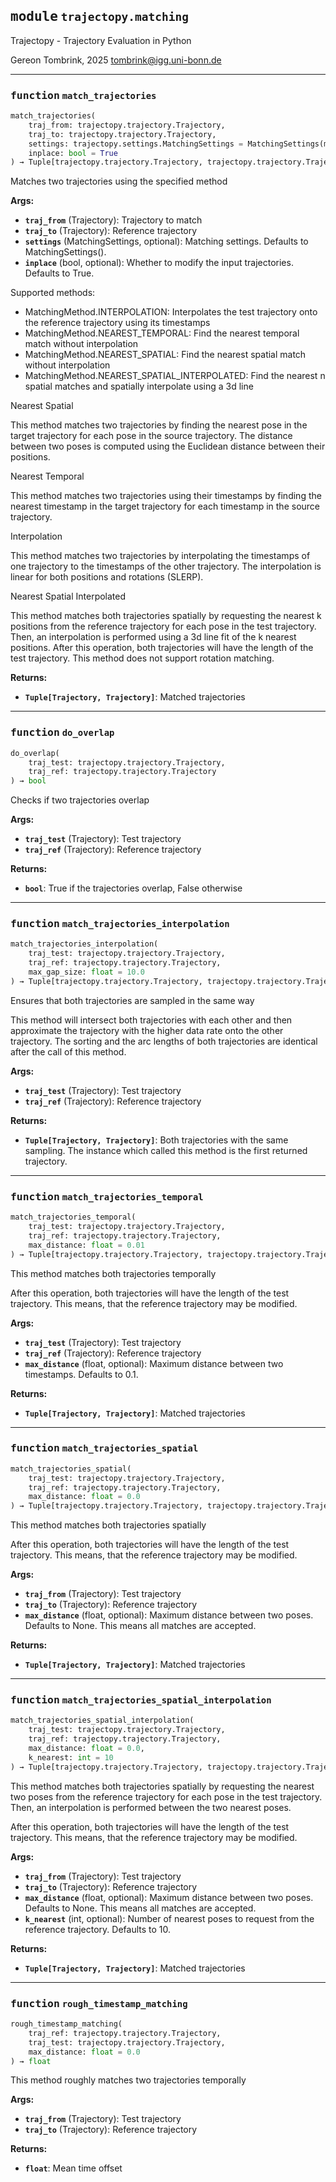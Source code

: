 
## <kbd>module</kbd> `trajectopy.matching`
Trajectopy - Trajectory Evaluation in Python 

Gereon Tombrink, 2025 tombrink@igg.uni-bonn.de 


---

### <kbd>function</kbd> `match_trajectories`

```python
match_trajectories(
    traj_from: trajectopy.trajectory.Trajectory,
    traj_to: trajectopy.trajectory.Trajectory,
    settings: trajectopy.settings.MatchingSettings = MatchingSettings(method=<MatchingMethod.INTERPOLATION: 'interpolation'>, max_time_diff=0.01, max_distance=0.0, max_gap_size=10.0, k_nearest=10),
    inplace: bool = True
) → Tuple[trajectopy.trajectory.Trajectory, trajectopy.trajectory.Trajectory]
```

Matches two trajectories using the specified method 



**Args:**
 
 - <b>`traj_from`</b> (Trajectory):  Trajectory to match 
 - <b>`traj_to`</b> (Trajectory):  Reference trajectory 
 - <b>`settings`</b> (MatchingSettings, optional):  Matching settings. Defaults to MatchingSettings(). 
 - <b>`inplace`</b> (bool, optional):  Whether to modify the input trajectories. Defaults to True. 

Supported methods: 


- MatchingMethod.INTERPOLATION: Interpolates the test trajectory onto the reference trajectory using its timestamps 
- MatchingMethod.NEAREST_TEMPORAL: Find the nearest temporal match without interpolation 
- MatchingMethod.NEAREST_SPATIAL: Find the nearest spatial match without interpolation 
- MatchingMethod.NEAREST_SPATIAL_INTERPOLATED: Find the nearest n spatial matches and spatially interpolate using a 3d line 

Nearest Spatial 

This method matches two trajectories by finding the nearest pose in the target trajectory for each pose in the source trajectory. The distance between two poses is computed using the Euclidean distance between their positions. 

Nearest Temporal 

This method matches two trajectories using their timestamps by finding the nearest timestamp in the target trajectory for each timestamp in the source trajectory. 

Interpolation 

This method matches two trajectories by interpolating the timestamps of one trajectory to the timestamps of the other trajectory. The interpolation is linear for both positions and rotations (SLERP). 

Nearest Spatial Interpolated 

This method matches both trajectories spatially by requesting the nearest k positions from the reference trajectory for each pose in the test trajectory. Then, an interpolation is performed using a 3d line fit of the k nearest positions. After this operation, both trajectories will have the length of the test trajectory. This method does not support rotation matching. 



**Returns:**
 
 - <b>`Tuple[Trajectory, Trajectory]`</b>:  Matched trajectories 


---

### <kbd>function</kbd> `do_overlap`

```python
do_overlap(
    traj_test: trajectopy.trajectory.Trajectory,
    traj_ref: trajectopy.trajectory.Trajectory
) → bool
```

Checks if two trajectories overlap 



**Args:**
 
 - <b>`traj_test`</b> (Trajectory):  Test trajectory 
 - <b>`traj_ref`</b> (Trajectory):  Reference trajectory 



**Returns:**
 
 - <b>`bool`</b>:  True if the trajectories overlap, False otherwise 


---

### <kbd>function</kbd> `match_trajectories_interpolation`

```python
match_trajectories_interpolation(
    traj_test: trajectopy.trajectory.Trajectory,
    traj_ref: trajectopy.trajectory.Trajectory,
    max_gap_size: float = 10.0
) → Tuple[trajectopy.trajectory.Trajectory, trajectopy.trajectory.Trajectory]
```

Ensures that both trajectories are sampled in the same way 

This method will intersect both trajectories with each other and then approximate the trajectory with the higher data rate onto the other trajectory. The sorting and the arc lengths of both trajectories are identical after the call of this method. 



**Args:**
 
 - <b>`traj_test`</b> (Trajectory):  Test trajectory 
 - <b>`traj_ref`</b> (Trajectory):  Reference trajectory 



**Returns:**
 
 - <b>`Tuple[Trajectory, Trajectory]`</b>:  Both trajectories with the  same sampling. The instance  which called this method is  the first returned trajectory. 


---

### <kbd>function</kbd> `match_trajectories_temporal`

```python
match_trajectories_temporal(
    traj_test: trajectopy.trajectory.Trajectory,
    traj_ref: trajectopy.trajectory.Trajectory,
    max_distance: float = 0.01
) → Tuple[trajectopy.trajectory.Trajectory, trajectopy.trajectory.Trajectory]
```

This method matches both trajectories temporally 

After this operation, both trajectories will have the length of the test trajectory. This means, that the reference trajectory may be modified. 



**Args:**
 
 - <b>`traj_test`</b> (Trajectory):  Test trajectory 
 - <b>`traj_ref`</b> (Trajectory):  Reference trajectory 
 - <b>`max_distance`</b> (float, optional):  Maximum distance between two timestamps.  Defaults to 0.1. 



**Returns:**
 
 - <b>`Tuple[Trajectory, Trajectory]`</b>:  Matched trajectories 


---

### <kbd>function</kbd> `match_trajectories_spatial`

```python
match_trajectories_spatial(
    traj_test: trajectopy.trajectory.Trajectory,
    traj_ref: trajectopy.trajectory.Trajectory,
    max_distance: float = 0.0
) → Tuple[trajectopy.trajectory.Trajectory, trajectopy.trajectory.Trajectory]
```

This method matches both trajectories spatially 

After this operation, both trajectories will have the length of the test trajectory. This means, that the reference trajectory may be modified. 



**Args:**
 
 - <b>`traj_from`</b> (Trajectory):  Test trajectory 
 - <b>`traj_to`</b> (Trajectory):  Reference trajectory 
 - <b>`max_distance`</b> (float, optional):  Maximum distance between two poses.  Defaults to None. This means all  matches are accepted. 



**Returns:**
 
 - <b>`Tuple[Trajectory, Trajectory]`</b>:  Matched trajectories 


---

### <kbd>function</kbd> `match_trajectories_spatial_interpolation`

```python
match_trajectories_spatial_interpolation(
    traj_test: trajectopy.trajectory.Trajectory,
    traj_ref: trajectopy.trajectory.Trajectory,
    max_distance: float = 0.0,
    k_nearest: int = 10
) → Tuple[trajectopy.trajectory.Trajectory, trajectopy.trajectory.Trajectory]
```

This method matches both trajectories spatially by requesting the nearest two poses from the reference trajectory for each pose in the test trajectory. Then, an interpolation is performed between the two nearest poses. 

After this operation, both trajectories will have the length of the test trajectory. This means, that the reference trajectory may be modified. 



**Args:**
 
 - <b>`traj_from`</b> (Trajectory):  Test trajectory 
 - <b>`traj_to`</b> (Trajectory):  Reference trajectory 
 - <b>`max_distance`</b> (float, optional):  Maximum distance between two poses.  Defaults to None. This means all  matches are accepted. 
 - <b>`k_nearest`</b> (int, optional):  Number of nearest poses to request from  the reference trajectory. Defaults to 10. 



**Returns:**
 
 - <b>`Tuple[Trajectory, Trajectory]`</b>:  Matched trajectories 


---

### <kbd>function</kbd> `rough_timestamp_matching`

```python
rough_timestamp_matching(
    traj_ref: trajectopy.trajectory.Trajectory,
    traj_test: trajectopy.trajectory.Trajectory,
    max_distance: float = 0.0
) → float
```

This method roughly matches two trajectories temporally 

**Args:**
 
 - <b>`traj_from`</b> (Trajectory):  Test trajectory 
 - <b>`traj_to`</b> (Trajectory):  Reference trajectory 



**Returns:**
 
 - <b>`float`</b>:  Mean time offset 


